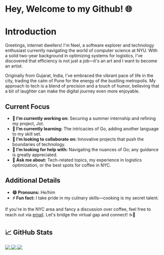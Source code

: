# Hey, Welcome to my Github! 🌐 

# Introduction

Greetings, internet dwellers! I'm Neel, a software explorer and technology enthusiast currently navigating the world of computer science at NYU. With a solid two-year background in optimizing systems for logistics, I've discovered that efficiency is not just a job—it's an art and I want to become an artist.

Originally from Gujarat, India, I've embraced the vibrant pace of life in the city, trading the calm of Pune for the energy of the bustling metropolis. My approach to tech is a blend of precision and a touch of humor, believing that a bit of laughter can make the digital journey even more enjoyable.

## Current Focus

- **🔭 I’m currently working on:** Securing a summer internship and refining my project, Jot.
- **🌱 I’m currently learning:** The intricacies of Go, adding another language to my skill set.
- **👯 I’m looking to collaborate on:** Innovative projects that push the boundaries of technology.
- **🤔 I’m looking for help with:** Navigating the nuances of Go; any guidance is greatly appreciated.
- **💬 Ask me about:** Tech-related topics, my experience in logistics optimization, or the best spots for coffee in NYC.

## Additional Details

- **😄 Pronouns:** He/him
- **⚡ Fun fact:** I take pride in my culinary skills—cooking is my secret talent.

If you're in the NYC area and fancy a discussion over coffee, feel free to reach out via [email](mailto:neel701@gmail.com). Let's bridge the virtual gap and connect! ☕🌆

## &#x1f4c8; GitHub Stats

<a href="https://github.com/Neel-G-png/Neel-G-png">
  <img align="center" src="https://github-readme-stats.vercel.app/api/top-langs/?username=Neel-G-png&hide=javascript,html,tex&title_color=ffffff&text_color=c9cacc&icon_color=2bbc8a&bg_color=1d1f21&langs_count=3" />
</a>

<a href="https://github.com/Neel-G-png/Canary-The-social-media-monitor">
  <img align="center" src="https://github-readme-stats.vercel.app/api/pin/?username=Neel-G-png&repo=Canary-The-social-media-monitor&title_color=ffffff&text_color=c9cacc&icon_color=2bbc8a&bg_color=1d1f21" />
</a>


<a href="https://github.com/Neel-G-png/AR-frame-gift">
  <img align="center" src="https://github-readme-stats.vercel.app/api/pin/?username=Neel-G-png&repo=AR-frame-gift&title_color=ffffff&text_color=c9cacc&icon_color=2bbc8a&bg_color=1d1f20" />
</a>
